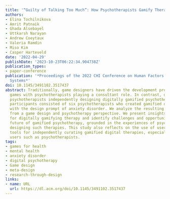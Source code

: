 ```yaml
---
title: '“Guilty of Talking Too Much”: How Psychotherapists Gamify Therapy'
authors:
- Elina Tochilnikova
- Amrit Patnaik
- Ghada Alsebayel
- Uttkarsh Narayan
- Andrew Coeytaux
- Valeria Ramdin
- Miso Kim
- Casper Harteveld
date: '2022-04-29'
publishDate: '2023-10-23T06:22:34.904738Z'
publication_types:
- paper-conference
publication: '*Proceedings of the 2022 CHI Conference on Human Factors in Computing
  Systems*'
doi: 10.1145/3491102.3517437
abstract: Traditionally, game designers have driven the development process of psychotherapeutic
  games with psychotherapists playing a consultant role. In contrast, our study explores
  psychotherapists independently designing digitally gamified psychotherapy. Our workshop
  participants consisted of six psychotherapists who created gamified digital therapies
  with the design prompt of anxiety disorder. We analyze the resulting six prototypes
  from a game design and psychotherapy perspective. We present insights into strategies
  for digitally gamifying therapy and identify challenges and opportunities for the
  future of gamified psychotherapy, grounded in the experiences of psychotherapists
  designing such therapies. This study also reflects on the use of user-friendly development
  tools for independently curating gamified digital therapies, especially by non-technical
  users such as psychotherapists.
tags:
- games for health
- mental health
- anxiety disorder
- digital psychotherapy
- Game design
- meta-design
- research-through-design
links:
- name: URL
  url: https://dl.acm.org/doi/10.1145/3491102.3517437
---
```

